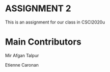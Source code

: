 # ASSIGNMENT 2
This is an assignment for our class in CSCI2020u

# Main Contributors
Mir Afgan Talpur

Etienne Caronan
